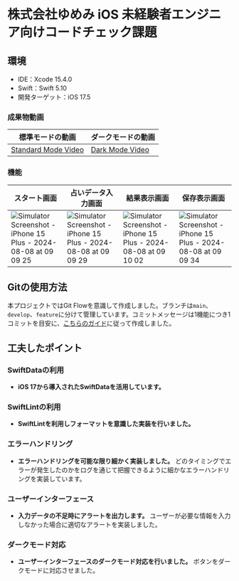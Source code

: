 # 株式会社ゆめみ iOS 未経験者エンジニア向けコードチェック課題

## 環境
- IDE：Xcode 15.4.0
- Swift：Swift 5.10
- 開発ターゲット：iOS 17.5

### 成果物動画

| 標準モードの動画 | ダークモードの動画 |
|----------------|----------------|
| [Standard Mode Video](https://github.com/user-attachments/assets/b12e2b61-0892-41bb-9225-c9d39eaeea7a) | [Dark Mode Video](https://github.com/user-attachments/assets/06db9fa4-239a-4001-8a4c-52fbb3d66d93) |

### 機能

| スタート画面 | 占いデータ入力画面 | 結果表示画面 | 保存表示画面 |
|--------------|-------------------|-------------|--------------|
| ![Simulator Screenshot - iPhone 15 Plus - 2024-08-08 at 09 09 25](https://github.com/user-attachments/assets/19f23356-2bfd-46db-9d48-bcae1406d490) | ![Simulator Screenshot - iPhone 15 Plus - 2024-08-08 at 09 09 29](https://github.com/user-attachments/assets/6a34e0f4-6d8e-4fe0-b06d-b548ac0b2643) | ![Simulator Screenshot - iPhone 15 Plus - 2024-08-08 at 09 10 02](https://github.com/user-attachments/assets/82c76e51-2777-425b-bc76-da01044bca42) | ![Simulator Screenshot - iPhone 15 Plus - 2024-08-08 at 09 09 34](https://github.com/user-attachments/assets/ef133933-0f95-4189-a3c1-cd9ba5aa5ca9) |


## Gitの使用方法
本プロジェクトではGit Flowを意識して作成しました。ブランチは`main`、`develop`、`feature`に分けて管理しています。コミットメッセージは1機能につき1コミットを目安に、[こちらのガイド](https://gist.github.com/joshbuchea/6f47e86d2510bce28f8e7f42ae84c716)に従って作成しました。

## 工夫したポイント

### SwiftDataの利用
- **iOS 17から導入されたSwiftDataを活用しています。**

### SwiftLintの利用
- **SwiftLintを利用しフォーマットを意識した実装を行いました。**

### エラーハンドリング
- **エラーハンドリングを可能な限り細かく実装しました。** どのタイミングでエラーが発生したのかをログを通じて把握できるように細かなエラーハンドリングを実装しています。

### ユーザーインターフェース
- **入力データの不足時にアラートを出力します。** ユーザーが必要な情報を入力しなかった場合に適切なアラートを実装しました。

### ダークモード対応
- **ユーザーインターフェースのダークモード対応を行いました。** ボタンをダークモードに対応させました。
